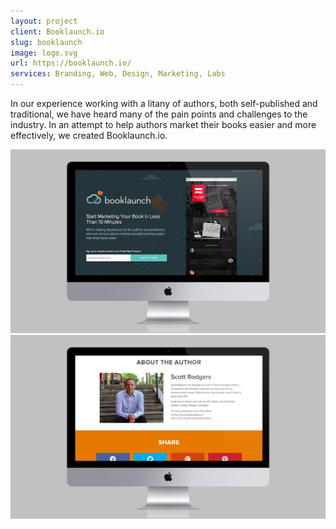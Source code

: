 ```yaml
---
layout: project
client: Booklaunch.io
slug: booklaunch
image: logo.svg 
url: https://booklaunch.io/
services: Branding, Web, Design, Marketing, Labs
---
```


In our experience working with a litany of authors, both self-published and traditional, we have heard many of the pain points and challenges to the industry. In an attempt to help authors market their books easier and more effectively, we created Booklaunch.io.

![booklaunch](/images/client-assets/booklaunch/01.jpg)
![booklaunch](/images/client-assets/booklaunch/02.jpg)